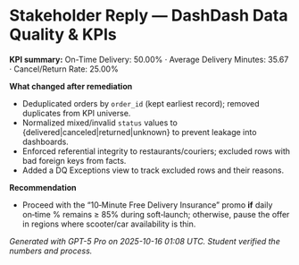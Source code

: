 # Stakeholder Reply — DashDash Data Quality & KPIs

**KPI summary:** On-Time Delivery: 50.00% · Average Delivery Minutes: 35.67 · Cancel/Return Rate: 25.00%

**What changed after remediation**
- Deduplicated orders by `order_id` (kept earliest record); removed duplicates from KPI universe.
- Normalized mixed/invalid `status` values to {delivered|canceled|returned|unknown} to prevent leakage into dashboards.
- Enforced referential integrity to restaurants/couriers; excluded rows with bad foreign keys from facts.
- Added a DQ Exceptions view to track excluded rows and their reasons.

**Recommendation**
- Proceed with the “10‑Minute Free Delivery Insurance” promo **if** daily on‑time % remains ≥ 85% during soft‑launch; otherwise, pause the offer in regions where scooter/car availability is thin.

_Generated with GPT-5 Pro on 2025-10-16 01:08 UTC. Student verified the numbers and process._
